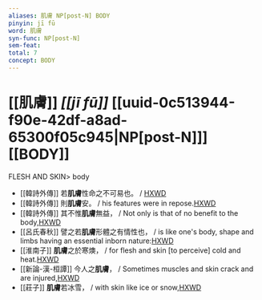 ```yaml
---
aliases: 肌膚 NP[post-N] BODY
pinyin: jī fū
word: 肌膚
syn-func: NP[post-N]
sem-feat: 
total: 7
concept: BODY 
---
```

# [[肌膚]] *[[jī fū]]*  [[uuid-0c513944-f90e-42df-a8ad-65300f05c945|NP[post-N]]] [[BODY]]
FLESH AND SKIN> body
 - [[韓詩外傳]] 若**肌膚**性命之不可易也。 / [HXWD](https://hxwd.org/textview.html?location=KR1c0066_tls_001-10a.12)
 - [[韓詩外傳]] 則**肌膚**安。 / his features were in repose.[HXWD](https://hxwd.org/textview.html?location=KR1c0066_tls_001-16a.20)
 - [[韓詩外傳]] 其不惟**肌膚**無益， / Not only is that of no benefit to the body,[HXWD](https://hxwd.org/textview.html?location=KR1c0066_tls_009-14a.16)
 - [[呂氏春秋]] 譬之若**肌膚**形體之有情性也， / is like one's body, shape and limbs having an essential inborn nature:[HXWD](https://hxwd.org/textview.html?location=KR3j0009_tls_005-16a.3)
 - [[淮南子]] **肌膚**之於寒燠，
                     / for flesh and skin [to perceive] cold and heat.[HXWD](https://hxwd.org/textview.html?location=KR3j0010_tls_002-26a.7)
 - [[新論-漢-桓譚]] 今人之**肌膚**， / Sometimes muscles and skin crack and are injured,[HXWD](https://hxwd.org/textview.html?location=KR3j0192_tls_002-27a.6)
 - [[莊子]] **肌膚**若冰雪， / with skin like ice or snow,[HXWD](https://hxwd.org/textview.html?location=KR5c0126_tls_001-10a.12)